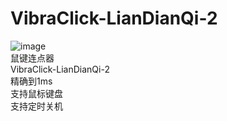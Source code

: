 # VibraClick-LianDianQi-2  
![image](https://github.com/Jehoash/VibraClick-LianDianQi-2/blob/master/Sample.png)  
鼠键连点器  
VibraClick-LianDianQi-2  
精确到1ms  
支持鼠标键盘  
支持定时关机  
